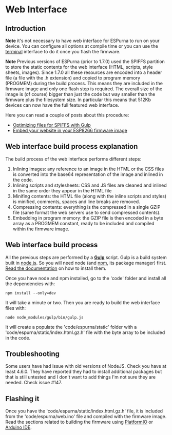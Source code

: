 # Web Interface

## Introduction

**Note** it's not necessary to have web interface for ESPurna to run on your device. You can configure all options at compile time or you can use the [terminal](Terminal) interface to do it once you flash the firmware.

**Note** Previous versions of ESPurna (prior to 1.7.0) used the SPIFFS partition to store the static contents for the web interface (HTML, scripts, style sheets, images). Since 1.7.0 all these resources are encoded into a header file (a file with the .h extension) and copied to program memory (PROGMEM) during the build process. This means they are included in the firmware image and only one flash step is required. The overall size of the image is (of course) bigger than just the code but way smaller than the firmware plus the filesystem size. In particular this means that 512Kb devices can now have the full featured web interface.

Here you can read a couple of posts about this procedure:

* [Optimizing files for SPIFFS with Gulp](http://tinkerman.cat/optimizing-files-for-spiffs-with-gulp/)
* [Embed your website in your ESP8266 firmware image](http://tinkerman.cat/embed-your-website-in-your-esp8266-firmware-image/)

## Web interface build process explanation

The build process of the web interface performs different steps:

1. Inlining images: any reference to an image in the HTML or the CSS files is converted into the base64 representation of the image and inlined in the code.
1. Inlining scripts and stylesheets: CSS and JS files are cleaned and inlined in the same order they appear in the HTML file
1. Minifing contents: the HTML file (along with the inline scripts and styles) is minified, comments, spaces and line breaks are removed.
1. Compressing contents: everything is the compressed in a single GZIP file (same format the web servers use to send compressed contents).
1. Embedding in program memory: the GZIP file is then encoded in a byte array as a PROGMEM constant, ready to be included and compiled within the firmware image.

## Web interface build process

All the previous steps are performed by a **[Gulp](http://gulpjs.com/)** script. Gulp is a build system built in [node.js](https://nodejs.org/en/). So you will need node (and [npm](https://www.npmjs.com/), its package manager) first. [Read the documentation](https://docs.npmjs.com/getting-started/installing-node) on how to install them.

Once you have node and npm installed, go to the 'code' folder and install all the dependencies with:

```
npm install --only=dev
```

It will take a minute or two. Then you are ready to build the web interface files with:

```
node node_modules/gulp/bin/gulp.js
```

It will create a populate the 'code/espurna/static' folder with a 'code/espurna/static/index.html.gz.h' file with the byte array to be included in the code.

## Troubleshooting

Some users have had issue with old versions of NodeJS. Check you have at least 4.6.0. They have reported they had to install additional packages but that is still untested and I don't want to add things I'm not sure they are needed. Check issue #147.

## Flashing it

Once you have the 'code/espurna/static/index.html.gz.h' file, it is included from the 'code/espurna/web.ino' file and compiled with the firmware image. Read the sections related to building the firmware using [PlatformIO](PlatformIO) or [Arduino IDE](ArduinoIDE).
